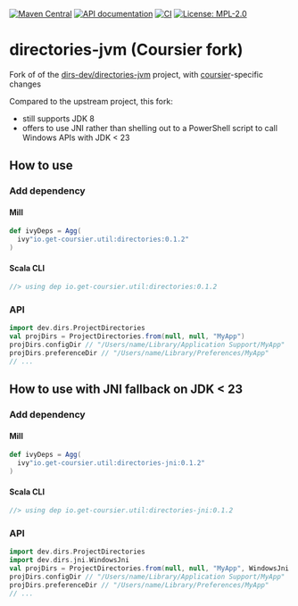 [![Maven Central](https://img.shields.io/maven-central/v/io.get-coursier.util/directories.svg)](https://search.maven.org/#search|gav|1|g%3A%22io.get-coursier.util%22%20AND%20a%3A%22directories%22)
[![API documentation](http://javadoc.io/badge/io.get-coursier.util/directories.svg)](http://javadoc.io/doc/io.get-coursier.util/directories)
[![CI](https://github.com/coursier/directories-jvm/actions/workflows/ci.yml/badge.svg?branch=main)](https://github.com/coursier/directories-jvm/actions/workflows/ci.yml)
[![License: MPL-2.0](https://img.shields.io/github/license/coursier/directories-jvm.svg)](LICENSE)

# directories-jvm (Coursier fork)

Fork of of the [dirs-dev/directories-jvm](https://github.com/dirs-dev/directories-jvm) project, with [coursier](https://github.com/coursier/coursier)-specific changes

Compared to the upstream project, this fork:
* still supports JDK 8
* offers to use JNI rather than shelling out to a PowerShell script to call Windows APIs with JDK < 23

## How to use

### Add dependency

#### Mill
```scala
def ivyDeps = Agg(
  ivy"io.get-coursier.util:directories:0.1.2"
)
```

#### Scala CLI
```scala
//> using dep io.get-coursier.util:directories:0.1.2
```

### API

```scala
import dev.dirs.ProjectDirectories
val projDirs = ProjectDirectories.from(null, null, "MyApp")
projDirs.configDir // "/Users/name/Library/Application Support/MyApp"
projDirs.preferenceDir // "/Users/name/Library/Preferences/MyApp"
// ...
```

## How to use with JNI fallback on JDK < 23

### Add dependency

#### Mill
```scala
def ivyDeps = Agg(
  ivy"io.get-coursier.util:directories-jni:0.1.2"
)
```

#### Scala CLI
```scala
//> using dep io.get-coursier.util:directories-jni:0.1.2
```

### API

```scala
import dev.dirs.ProjectDirectories
import dev.dirs.jni.WindowsJni
val projDirs = ProjectDirectories.from(null, null, "MyApp", WindowsJni.getJdkAwareSupplier())
projDirs.configDir // "/Users/name/Library/Application Support/MyApp"
projDirs.preferenceDir // "/Users/name/Library/Preferences/MyApp"
// ...
```
